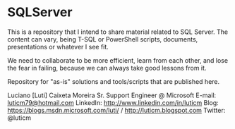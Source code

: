 # SQLServer

This is a repository that I intend to share material related to SQL Server.
The content can vary, being T-SQL or PowerShell scripts, documents, presentations or whatever I see fit.

We need to collaborate to be more efficient, learn from each other, and lose the fear in failing, because we can always take good lessons from it.

Repository for "as-is" solutions and tools/scripts that are published here.

Luciano [Luti] Caixeta Moreira
Sr. Support Engineer @ Microsoft
E-mail: luticm79@hotmail.com
LinkedIn: http://www.linkedin.com/in/luticm
Blog: https://blogs.msdn.microsoft.com/luti/ / http://luticm.blogspot.com
Twitter: @luticm